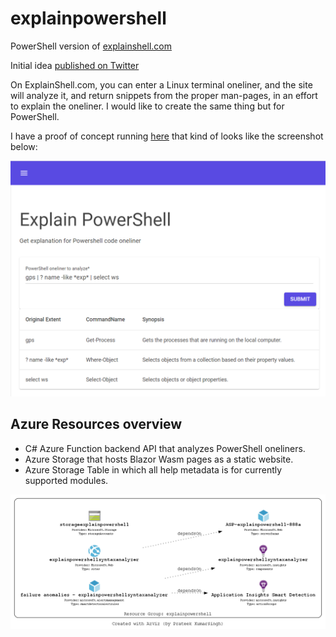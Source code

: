 # explainpowershell

PowerShell version of [explainshell.com](explainshell.com)

Initial idea [published on Twitter](https://twitter.com/Jawz_84/status/1279856845570682880?s=20)

On ExplainShell.com, you can enter a Linux terminal oneliner, and the site will analyze it, and return snippets from the proper man-pages, in an effort to explain the oneliner. 
I would like to create the same thing but for PowerShell. 

I have a proof of concept running [here](https://storageexplainpowershell.z6.web.core.windows.net/) that kind of looks like the screenshot below:

![screenshot](./explainpowershell_website_screenshot.jpg)

## Azure Resources overview

* C# Azure Function backend API that analyzes PowerShell oneliners.
* Azure Storage that hosts Blazor Wasm pages as a static website.
* Azure Storage Table in which all help metadata is for currently supported modules.

![azure resources](./AzViz.png)